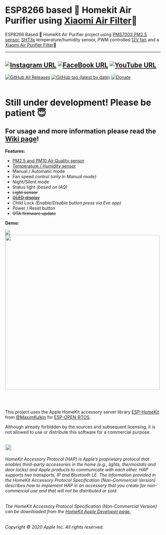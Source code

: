 # ESP8266 based  Homekit Air Purifier using [Xiaomi Air Filter](https://s.click.aliexpress.com/e/_dYLu1bZ)🌈
ESP8266 Based  HomeKit Air Purifier project using [PMS7003 PM2.5 sensor](https://s.click.aliexpress.com/e/_dX9Hv8F), [SHT3x](http://s.click.aliexpress.com/e/qAfJeXuk) temperature/humidity sensor, PWM controlled [12V fan](https://s.click.aliexpress.com/e/_d6EcFOX) and a [Xiaomi Air Purifier Filter](https://s.click.aliexpress.com/e/_dYLu1bZ)💨


------
[![Instagram URL](https://img.shields.io/twitter/url/https/www.instagram.com/homekidd?label=Follow&logo=instagram&style=social)](https://www.instagram.com/homekidd) [![FaceBook URL](https://img.shields.io/twitter/url/https/www.facebook.com/HomeKiid?label=Like&logo=facebook&style=social)](https://www.facebook.com/HomeKiid) [![YouTube URL](https://img.shields.io/twitter/url/https/www.youtube.com/channel/UCkqC_6j1uyYVv7SO3jPe7KA?label=Follow&logo=youtube&style=social)](https://www.youtube.com/channel/UCkqC_6j1uyYVv7SO3jPe7KA)
------

[![GitHub All Releases](https://img.shields.io/github/downloads/HomeKidd/HomeKit-Air-Purifier-ESP8266/total?color=green)](https://github.com/HomeKidd/Homekit-WS2812B-controller/releases) 
[![GitHub tag (latest by date)](https://img.shields.io/github/v/tag/HomeKidd/HomeKit-Air-Purifier-ESP8266?color=yellow&label=Latest%20Release)](https://github.com/HomeKidd/HomeKit-Air-Purifier-ESP8266/releases) 
[![Donate](https://img.shields.io/badge/Donate-PayPal-blue.svg)](https://www.paypal.com/cgi-bin/webscr?cmd=_s-xclick&hosted_button_id=CEYEK69ZYG69S&source=url)
<br/>
<br/>

# Still under development! Please be patient 😇

## For usage and more information please read the [Wiki page](https://github.com/HomeKidd/HomeKit-Air-Purifier-ESP8266/wiki/)!

**Features:**

* [PM2.5 and PM10 Air Quality sensor](https://s.click.aliexpress.com/e/_dX9Hv8F)
* [Temperature / Humidity sensor](http://s.click.aliexpress.com/e/qAfJeXuk)
* Manual / Automatic mode
* Fan speed control _(only in Manual mode)_
* Night/Silent mode
* Status light _(based on IAQ)_
* ~~Light sensor~~
* ~~[OLED display](https://s.click.aliexpress.com/e/_d7Bj0V3)~~
* Child Lock _(Enable/Disable button press via Eve app)_
* Power / Reset button
* ~~OTA firmware update~~

**Demo:**

[![](http://img.youtube.com/vi/TG9xq7ccith0k/0.jpg)](http://www.youtube.com/ccwatch?v=TG9xq7ith0k "Demo Video")
<br/>
<img src="https://github.com/HomeKidd/Homekit-WS2812B-controller/raw/master/Imagecs/demo.jpg" class="center" width="500"/>

<br/>
<br/>

This project uses the Apple HomeKit accessory server library [ESP-HomeKit](https://github.com/maximkulkin/esp-homekit) from [@MaximKulkin](https://github.com/maximkulkin) for [ESP-OPEN-RTOS](https://github.com/SuperHouse/esp-open-rtos).<br/>

Although already forbidden by the sources and subsequent licensing, it is not allowed to use or distribute this software for a commercial purpose.<br/><br/>

<img src="https://freepngimg.com/thumb/apple_logo/25366-7-apple-logo-file.png" width="20"/> 

###### HomeKit Accessory Protocol (HAP) is Apple’s proprietary protocol that enables third-party accessories in the home (e.g., lights, thermostats and door locks) and Apple products to communicate with each other. HAP supports two transports, IP and Bluetooth LE. The information provided in the HomeKit Accessory Protocol Specification (Non-Commercial Version) describes how to implement HAP in an accessory that you create for non-commercial use and that will not be distributed or sold.

###### The HomeKit Accessory Protocol Specification (Non-Commercial Version) can be downloaded from the [HomeKit Apple Developer page.](https://developer.apple.com/homekit/)

###### Copyright © 2020 Apple Inc. All rights reserved.
